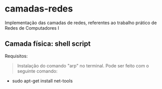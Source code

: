 # camadas-redes
Implementação das camadas de redes, referentes ao trabalho prático de Redes de Computadores I

## Camada física: shell script

Requisitos:
> Instalação do comando "arp" no terminal. Pode ser feito com o seguinte comando:
- sudo apt-get install net-tools

